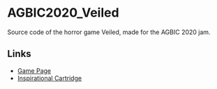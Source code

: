 # AGBIC2020_Veiled

Source code of the horror game Veiled, made for the AGBIC 2020 jam.

## Links
- [Game Page](https://grouflon.itch.io/veiled)
- [Inspirational Cartridge](https://famicase.com/20/softs/036.html)
